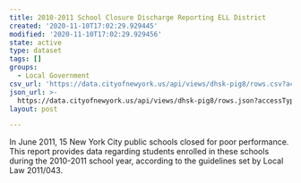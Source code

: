 ```yaml
---
title: 2010-2011 School Closure Discharge Reporting ELL District
created: '2020-11-10T17:02:29.929445'
modified: '2020-11-10T17:02:29.929456'
state: active
type: dataset
tags: []
groups:
  - Local Government
csv_url: 'https://data.cityofnewyork.us/api/views/dhsk-pig8/rows.csv?accessType=DOWNLOAD'
json_url: >-
  https://data.cityofnewyork.us/api/views/dhsk-pig8/rows.json?accessType=DOWNLOAD
layout: post

---
```

In June 2011, 15 New York City public schools closed for poor performance.  This report provides data regarding students enrolled in these schools during the 2010-2011 school year, according to the guidelines set by Local Law 2011/043.

